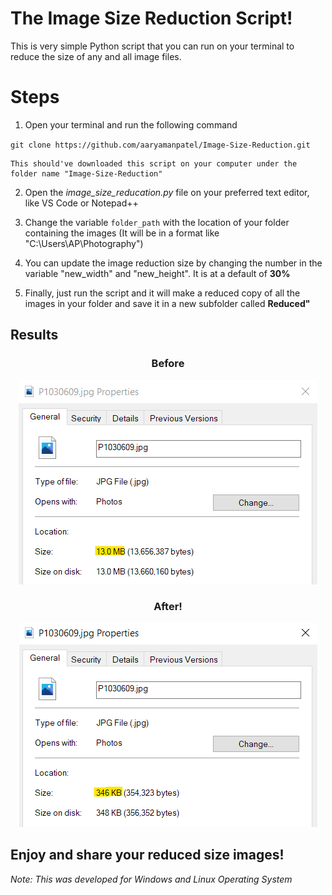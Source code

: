 # The Image Size Reduction Script!

This is very simple Python script that you can run on your terminal to reduce the size of any and all image files. 

# Steps

1. Open your terminal and run the following command

` git clone https://github.com/aaryamanpatel/Image-Size-Reduction.git `

    This should've downloaded this script on your computer under the folder name "Image-Size-Reduction"

2. Open the *image_size_reducation.py* file on your preferred text editor, like VS Code or Notepad++

3. Change the variable `folder_path` with the location of your folder containing the images
(It will be in a format like "C:\Users\AP\Photography")

4. You can update the image reduction size by changing the number in the variable "new_width" and "new_height". It is at a default of **30%**

5. Finally, just run the script and it will make a reduced copy of all the images in your folder and save it in a new subfolder called **Reduced"**

## Results


**<h3 align="center">Before</h3>**
<p align="center" style=" text-align:center; font-weight:bold">
    <img src="/before.png" alt="Before Reduction">
</p>


**<h3 align="center">After!</h3>**
<p align="center" style="text-align:center; font-weight:bold">
    <img src="/after.png" alt="After Reduction">
</p>



## Enjoy and share your reduced size images!

*Note: This was developed for Windows and Linux Operating System*